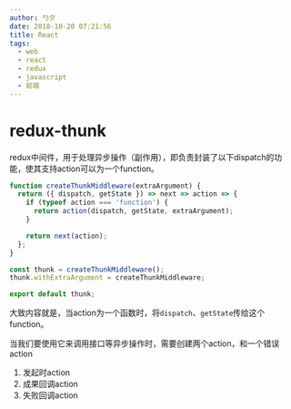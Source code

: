 ```yaml
---
author: 勺夕
date: 2018-10-20 07:21:56
title: React 
tags:  
  - web
  - react
  - redux
  - javascript
  - 前端
---
```

# redux-thunk

redux中间件，用于处理异步操作（副作用），即负责封装了以下dispatch的功能，使其支持action可以为一个function。

```js
function createThunkMiddleware(extraArgument) {
  return ({ dispatch, getState }) => next => action => {
    if (typeof action === 'function') {
      return action(dispatch, getState, extraArgument);
    }

    return next(action);
  };
}

const thunk = createThunkMiddleware();
thunk.withExtraArgument = createThunkMiddleware;

export default thunk;
```

大致内容就是，当action为一个函数时，将`dispatch`、`getState`传给这个function。  

当我们要使用它来调用接口等异步操作时，需要创建两个action，和一个错误action

1. 发起时action
2. 成果回调action
3. 失败回调action